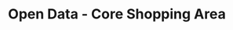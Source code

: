 ---
schema: default
title: Open Data - Core Shopping Area
organization: Argyll and Bute Council
notes: >-
     A policy area within the main town centres where non-retail development is restricted in the interests of sustaining the commercial integrity of the town centres and their central shopping functions.A policy area within the main town centres where non-  
resources:
  - name: Open Data - Core Shopping Area FEATURE LAYER
  - url: >-
      
  - format: FEATURE LAYER
license: 
category:

  - LDP
  - Local Development Plan
  - Retail
  - Town Centre
  - Planning
maintainer: Argyll and Bute Council
maintainer_email: someone@example.com
---